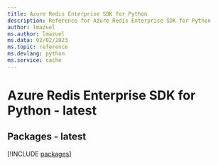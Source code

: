 ```yaml
---
title: Azure Redis Enterprise SDK for Python
description: Reference for Azure Redis Enterprise SDK for Python
author: lmazuel
ms.author: lmazuel
ms.data: 02/02/2023
ms.topic: reference
ms.devlang: python
ms.service: cache
---
```

# Azure Redis Enterprise SDK for Python - latest
## Packages - latest
[!INCLUDE [packages](redis-enterprise-index.md)]